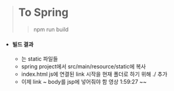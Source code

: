 > # To Spring
>
> > npm run build



* #### 빌드 결과

  * 는 static 파일들
  * spring project에서 src/main/resource/static에 복사
  * index.html js에 연결된 link 시작을 현재 폴더로 하기 위해 ./ 추가
  * 이제 link ~ body를 jsp에 넣어줘야 함 영상 1:59:27 ~~ 